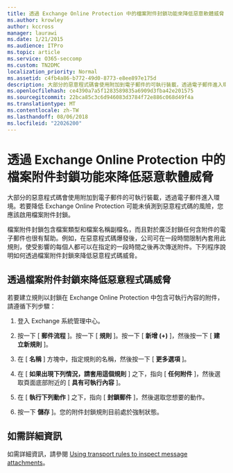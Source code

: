 ```yaml
---
title: 透過 Exchange Online Protection 中的檔案附件封鎖功能來降低惡意軟體威脅
ms.author: krowley
author: kccross
manager: laurawi
ms.date: 1/21/2015
ms.audience: ITPro
ms.topic: article
ms.service: O365-seccomp
ms.custom: TN2DMC
localization_priority: Normal
ms.assetid: c4fb4a86-b772-49d0-8773-e8ee897e175d
description: 大部分的惡意程式碼會使用附加到電子郵件的可執行裝載，透過電子郵件進入環境。若要降低 Exchange Online Protection 可能未偵測到惡意程式碼的風險，您應該啟用檔案附件封鎖。
ms.openlocfilehash: ce4390a7a5f1283589835a6909d3fba42e201575
ms.sourcegitcommit: 22bca85c3c6d946083d3784f72e886c068d49f4a
ms.translationtype: MT
ms.contentlocale: zh-TW
ms.lasthandoff: 08/06/2018
ms.locfileid: "22026200"
---
```

# <a name="reducing-malware-threats-through-file-attachment-blocking-in-exchange-online-protection"></a>透過 Exchange Online Protection 中的檔案附件封鎖功能來降低惡意軟體威脅

大部分的惡意程式碼會使用附加到電子郵件的可執行裝載，透過電子郵件進入環境。若要降低 Exchange Online Protection 可能未偵測到惡意程式碼的風險，您應該啟用檔案附件封鎖。 
  
檔案附件封鎖包含檔案類型和檔案名稱副檔名，而且對於廣泛封鎖任何含附件的電子郵件也很有幫助。例如，在惡意程式碼爆發後，公司可在一段時間限制內套用此規則，使受影響的每個人都可以在指定的一段時間之後再次傳送附件。下列程序說明如何透過檔案附件封鎖來降低惡意程式碼威脅。  
  
## <a name="reducing-malware-threats-through-file-attachment-blocking"></a>透過檔案附件封鎖來降低惡意程式碼威脅

若要建立規則以封鎖在 Exchange Online Protection 中包含可執行內容的附件，請遵循下列步驟：
  
1. 登入 Exchange 系統管理中心。
    
2. 按一下 [ **郵件流程** ]。按一下 [ **規則** ]。按一下 [ **新增 (+)** ]，然後按一下 [ **建立新規則** ]。 
    
3. 在 [ **名稱** ] 方塊中，指定規則的名稱，然後按一下 [ **更多選項** ]。 
    
4. 在 [ **如果出現下列情況，請套用這個規則** ] 之下，指向 [ **任何附件** ]，然後選取頁面底部附近的 [ **具有可執行內容** ]。 
    
5. 在 [ **執行下列動作** ] 之下，指向 [ **封鎖郵件** ]，然後選取您想要的動作。 
    
6. 按一下 **儲存** ]。您的附件封鎖規則目前處於強制狀態。 
    
## <a name="for-more-information"></a>如需詳細資訊

如需詳細資訊，請參閱 [Using transport rules to inspect message attachments](http://technet.microsoft.com/library/c0de687e-e33c-4e8a-b253-771494678795.aspx)。
  

